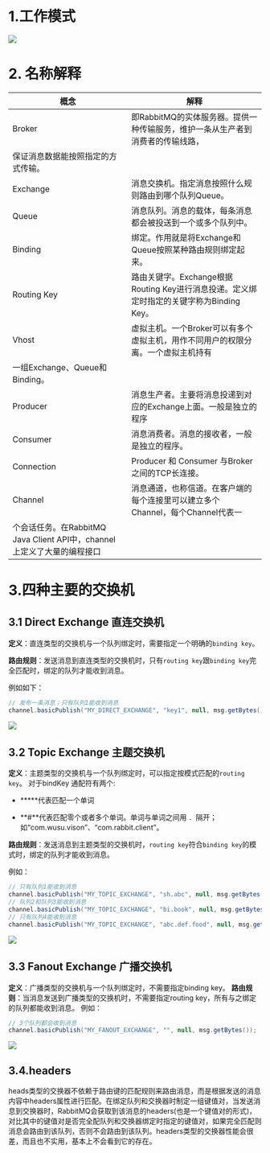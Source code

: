 # 1.工作模式

![](http://ww1.sinaimg.cn/large/b8a27c2fgy1g22c97n9rxj20pu08mjs2.jpg)



# 2. 名称解释

| 概念        | 解释                                                         |
|--|--|
| Broker      | 即RabbitMQ的实体服务器。提供一种传输服务，维护一条从生产者到消费者的传输线路，
保证消息数据能按照指定的方式传输。 |
| Exchange    | 消息交换机。指定消息按照什么规则路由到哪个队列Queue。        |
| Queue       | 消息队列。消息的载体，每条消息都会被投送到一个或多个队列中。 |
| Binding     | 绑定。作用就是将Exchange和Queue按照某种路由规则绑定起来。    |
| Routing Key | 路由关键字。Exchange根据Routing Key进行消息投递。定义绑定时指定的关键字称为Binding Key。 |
| Vhost       | 虚拟主机。一个Broker可以有多个虚拟主机，用作不同用户的权限分离。一个虚拟主机持有
一组Exchange、Queue和Binding。 |
| Producer    | 消息生产者。主要将消息投递到对应的Exchange上面。一般是独立的程序 |
| Consumer    | 消息消费者。消息的接收者，一般是独立的程序。                 |
| Connection  | Producer 和 Consumer 与Broker之间的TCP长连接。               |
| Channel     | 消息通道，也称信道。在客户端的每个连接里可以建立多个Channel，每个Channel代表一
个会话任务。在RabbitMQ Java Client API中，channel上定义了大量的编程接口 |



# 3.四种主要的交换机

## 3.1 Direct Exchange 直连交换机

**定义**：直连类型的交换机与一个队列绑定时，需要指定一个明确的`binding key`。

**路由规则**：发送消息到直连类型的交换机时，只有`routing key`跟`binding key`完全匹配时，绑定的队列才能收到消息。

例如如下：

```java
// 发布一条消息；只有队列1能收到消息
channel.basicPublish("MY_DIRECT_EXCHANGE", "key1", null, msg.getBytes());
```



![](http://ww1.sinaimg.cn/large/b8a27c2fgy1g22ckpotjej20ip0753z8.jpg)

## 3.2 Topic Exchange 主题交换机

**定义**：主题类型的交换机与一个队列绑定时，可以指定按模式匹配的`routing key`。
对于bindKey 通配符有两个:

- *****代表匹配一个单词

- **#**代表匹配零个或者多个单词。单词与单词之间用 `. `隔开；如“com.wusu.vison”、“com.rabbit.client”。

**路由规则**：发送消息到主题类型的交换机时，`routing key`符合`binding key`的模式时，绑定的队列才能收到消息。

例如：

```java
// 只有队列1能收到消息
channel.basicPublish("MY_TOPIC_EXCHANGE", "sh.abc", null, msg.getBytes()); 
// 队列2和队列3能收到消息
channel.basicPublish("MY_TOPIC_EXCHANGE", "bi.book", null, msg.getBytes()); 
// 只有队列4能收到消息
channel.basicPublish("MY_TOPIC_EXCHANGE", "abc.def.food", null, msg.getBytes());
```

![](http://ww1.sinaimg.cn/large/b8a27c2fgy1g22cvgoec5j20iy08gdgu.jpg)

## 3.3 Fanout Exchange 广播交换机

**定义**：广播类型的交换机与一个队列绑定时，不需要指定binding key。
**路由规则**：当消息发送到广播类型的交换机时，不需要指定routing key，所有与之绑定的队列都能收到消息。
例如：

```java
// 3个队列都会收到消息
channel.basicPublish("MY_FANOUT_EXCHANGE", "", null, msg.getBytes());
```

![](http://ww1.sinaimg.cn/large/b8a27c2fgy1g22czgmuhjj20ff066q3j.jpg)

## 3.4.headers

​     heads类型的交换器不依赖于路由键的匹配规则来路由消息，而是根据发送的消息内容中headers属性进行匹配。在绑定队列和交换器时制定一组键值对，当发送消息到交换器时，RabbitMQ会获取到该消息的headers(也是一个键值对的形式)，对比其中的键值对是否完全配队列和交换器绑定时指定的键值对，如果完全匹配则消息会路由到该队列，否则不会路由到该队列。headers类型的交换器性能会很差，而且也不实用，基本上不会看到它的存在。

